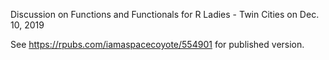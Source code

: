 Discussion on Functions and Functionals for R Ladies - Twin Cities on Dec. 10, 2019

See https://rpubs.com/iamaspacecoyote/554901 for published version.
